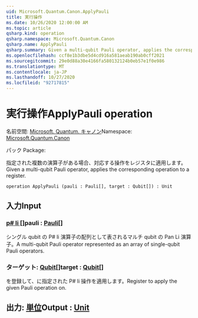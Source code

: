 ```yaml
---
uid: Microsoft.Quantum.Canon.ApplyPauli
title: 実行操作
ms.date: 10/26/2020 12:00:00 AM
ms.topic: article
qsharp.kind: operation
qsharp.namespace: Microsoft.Quantum.Canon
qsharp.name: ApplyPauli
qsharp.summary: Given a multi-qubit Pauli operator, applies the corresponding operation to a register.
ms.openlocfilehash: ccf8e1b3dbe5d4cd916a581aeab190ab0cff2021
ms.sourcegitcommit: 29e0d88a30e4166fa580132124b0eb57e1f0e986
ms.translationtype: MT
ms.contentlocale: ja-JP
ms.lasthandoff: 10/27/2020
ms.locfileid: "92717815"
---
```

# <a name="applypauli-operation"></a><span data-ttu-id="c7e81-102">実行操作</span><span class="sxs-lookup"><span data-stu-id="c7e81-102">ApplyPauli operation</span></span>

<span data-ttu-id="c7e81-103">名前空間: [Microsoft. Quantum. キャノン](xref:Microsoft.Quantum.Canon)</span><span class="sxs-lookup"><span data-stu-id="c7e81-103">Namespace: [Microsoft.Quantum.Canon](xref:Microsoft.Quantum.Canon)</span></span>

<span data-ttu-id="c7e81-104">パック [](https://nuget.org/packages/)</span><span class="sxs-lookup"><span data-stu-id="c7e81-104">Package: [](https://nuget.org/packages/)</span></span>


<span data-ttu-id="c7e81-105">指定された複数の演算子がある場合、対応する操作をレジスタに適用します。</span><span class="sxs-lookup"><span data-stu-id="c7e81-105">Given a multi-qubit Pauli operator, applies the corresponding operation to a register.</span></span>

```qsharp
operation ApplyPauli (pauli : Pauli[], target : Qubit[]) : Unit
```


## <a name="input"></a><span data-ttu-id="c7e81-106">入力</span><span class="sxs-lookup"><span data-stu-id="c7e81-106">Input</span></span>

### <a name="pauli--pauli"></a><span data-ttu-id="c7e81-107">[p# li []](xref:microsoft.quantum.lang-ref.pauli)</span><span class="sxs-lookup"><span data-stu-id="c7e81-107">pauli : [Pauli](xref:microsoft.quantum.lang-ref.pauli)[]</span></span>

<span data-ttu-id="c7e81-108">シングル qubit の P# li 演算子の配列として表されるマルチ qubit の Pan Li 演算子。</span><span class="sxs-lookup"><span data-stu-id="c7e81-108">A multi-qubit Pauli operator represented as an array of single-qubit Pauli operators.</span></span>


### <a name="target--qubit"></a><span data-ttu-id="c7e81-109">ターゲット: [Qubit](xref:microsoft.quantum.lang-ref.qubit)[]</span><span class="sxs-lookup"><span data-stu-id="c7e81-109">target : [Qubit](xref:microsoft.quantum.lang-ref.qubit)[]</span></span>

<span data-ttu-id="c7e81-110">を登録して、に指定された P# li 操作を適用します。</span><span class="sxs-lookup"><span data-stu-id="c7e81-110">Register to apply the given Pauli operation on.</span></span>



## <a name="output--unit"></a><span data-ttu-id="c7e81-111">出力: [単位](xref:microsoft.quantum.lang-ref.unit)</span><span class="sxs-lookup"><span data-stu-id="c7e81-111">Output : [Unit](xref:microsoft.quantum.lang-ref.unit)</span></span>

